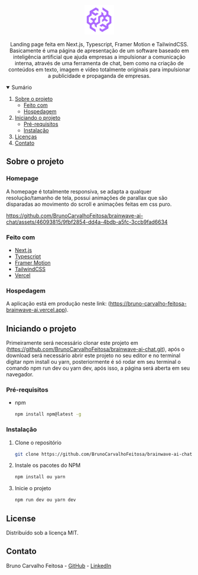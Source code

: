 <!-- PROJECT LOGO -->
<br />
<p align="center">
  <a href="https://github.com/BrunoCarvalhoFeitosa/brainwave-ai-chat">
    <img src="\public\favicon\favicon.svg" alt="Logo" width="80" weight="80" />
  </a>

  <p align="center">
   Landing page feita em Next.js, Typescript, Framer Motion e TailwindCSS. Basicamente é uma página de apresentação de um software baseado em inteligência artificial que ajuda empresas a impulsionar a comunicação interna, através de uma ferramenta de chat, bem como na criação de conteúdos em texto, imagem e vídeo totalmente originais para impulsionar a publicidade e propaganda de empresas.
</p>

<!-- TABLE OF CONTENTS -->
<details open="open">
  <summary>Sumário</summary>
  <ol>
    <li>
      <a href="#sobre-o-projeto">Sobre o projeto</a>
      <ul>
        <li><a href="#feito-com">Feito com</a></li>
        <li><a href="#hospedagem">Hospedagem</a></li>
      </ul>
    </li>
    <li>
      <a href="#iniciando-o-projeto">Iniciando o projeto</a>
      <ul>
        <li><a href="#pré-requisitos">Pré-requisitos</a></li>
        <li><a href="#instalação">Instalação</a></li>
      </ul>
    </li>
    <li><a href="#license">Licenças</a></li>
    <li><a href="#contato">Contato</a></li>
  </ol>
</details>

<!-- ABOUT THE PROJECT -->
## Sobre o projeto

### Homepage
A homepage é totalmente responsiva, se adapta a qualquer resolução/tamanho de tela, possui animações de parallax que são disparadas ao movimento do scroll e animações feitas em css puro.

https://github.com/BrunoCarvalhoFeitosa/brainwave-ai-chat/assets/46093815/9fbf2854-dd4a-4bdb-a5fc-3ccb9fad6634

### Feito com

* [Next.js](https://nextjs.org)
* [Typescript](https://www.typescriptlang.org)
* [Framer Motion](https://www.framer.com/motion)
* [TailwindCSS](https://tailwindcss.com)
* [Vercel](https://vercel.com)

### Hospedagem

A aplicação está em produção neste link: (https://bruno-carvalho-feitosa-brainwave-ai.vercel.app).

<!-- GETTING STARTED -->
## Iniciando o projeto

Primeiramente será necessário clonar este projeto em (https://github.com/BrunoCarvalhoFeitosa/brainwave-ai-chat.git), após o download será necessário abrir este projeto no seu editor e no terminal digitar npm install ou yarn, posteriormente é só rodar em seu terminal o comando npm run dev ou yarn dev, após isso, a página será aberta em seu navegador.

### Pré-requisitos

* npm
  ```sh
  npm install npm@latest -g
  ```

### Instalação

1. Clone o repositório
   ```sh
   git clone https://github.com/BrunoCarvalhoFeitosa/brainwave-ai-chat.git
   ```
2. Instale os pacotes do NPM
   ```sh
   npm install ou yarn
   ```
   
3. Inicie o projeto
   ```sh
   npm run dev ou yarn dev
   ```   

<!-- LICENSE -->
## License

Distribuído sob a licença MIT.

<!-- CONTACT -->
## Contato

Bruno Carvalho Feitosa - [GitHub](https://github.com/BrunoCarvalhoFeitosa) - [LinkedIn](https://www.linkedin.com/in/bruno-carvalho-feitosa/)
